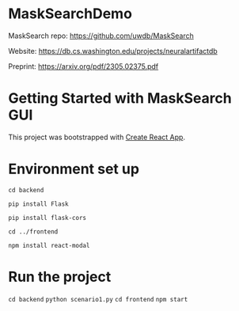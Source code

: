 # MaskSearchDemo

MaskSearch repo: https://github.com/uwdb/MaskSearch

Website: https://db.cs.washington.edu/projects/neuralartifactdb

Preprint: https://arxiv.org/pdf/2305.02375.pdf


# Getting Started with MaskSearch GUI

This project was bootstrapped with [Create React App](https://github.com/facebook/create-react-app).


# Environment set up

`cd backend`

`pip install Flask`

`pip install flask-cors`

`cd ../frontend`

`npm install react-modal`


# Run the project

`cd backend`
`python scenario1.py`
`cd frontend`
`npm start`
